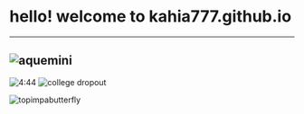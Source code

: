 # hello! welcome to kahia777.github.io
---
![aquemini](https://i.discogs.com/-xr2ttBWtlE1m1iSh_hTO77oIw88ocglfNlKzGTP9gE/rs:fit/g:sm/q:90/h:600/w:600/czM6Ly9kaXNjb2dz/LWRhdGFiYXNlLWlt/YWdlcy9SLTE2OTMy/NS0xMzE2Mjk4MDE3/LmpwZWc.jpeg)
---
![4:44](https://upload.wikimedia.org/wikipedia/commons/a/ac/4-44_album_cover.png)
![college dropout](https://i.scdn.co/image/ab67616d0000b27325b055377757b3cdd6f26b78)

![topimpabutterfly](https://upload.wikimedia.org/wikipedia/en/f/f6/Kendrick_Lamar_-_To_Pimp_a_Butterfly.png)
